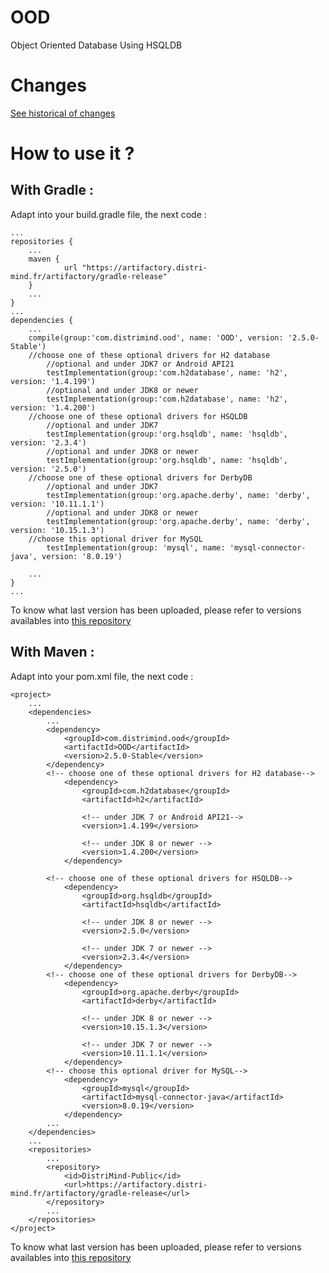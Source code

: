 # OOD
Object Oriented Database Using HSQLDB

# Changes

[See historical of changes](./versions.md)

# How to use it ?
## With Gradle :

Adapt into your build.gradle file, the next code :

	...
	repositories {
		...
		maven {
	       		url "https://artifactory.distri-mind.fr/artifactory/gradle-release"
	   	}
		...
	}
	...
	dependencies {
		...
		compile(group:'com.distrimind.ood', name: 'OOD', version: '2.5.0-Stable')
		//choose one of these optional drivers for H2 database
			//optional and under JDK7 or Android API21
			testImplementation(group:'com.h2database', name: 'h2', version: '1.4.199')
			//optional and under JDK8 or newer
			testImplementation(group:'com.h2database', name: 'h2', version: '1.4.200')
		//choose one of these optional drivers for HSQLDB
			//optional and under JDK7 
			testImplementation(group:'org.hsqldb', name: 'hsqldb', version: '2.3.4')
			//optional and under JDK8 or newer
			testImplementation(group:'org.hsqldb', name: 'hsqldb', version: '2.5.0')
		//choose one of these optional drivers for DerbyDB
			//optional and under JDK7 
			testImplementation(group:'org.apache.derby', name: 'derby', version: '10.11.1.1')
			//optional and under JDK8 or newer
			testImplementation(group:'org.apache.derby', name: 'derby', version: '10.15.1.3')
		//choose this optional driver for MySQL 
			testImplementation(group: 'mysql', name: 'mysql-connector-java', version: '8.0.19')

		...
	}
	...


To know what last version has been uploaded, please refer to versions availables into [this repository](https://artifactory.distri-mind.fr/artifactory/DistriMind-Public/com/distrimind/ood/OOD/)
## With Maven :
Adapt into your pom.xml file, the next code :

	<project>
		...
		<dependencies>
			...
			<dependency>
				<groupId>com.distrimind.ood</groupId>
				<artifactId>OOD</artifactId>
				<version>2.5.0-Stable</version>
			</dependency>
			<!-- choose one of these optional drivers for H2 database-->
				<dependency>
					<groupId>com.h2database</groupId>
					<artifactId>h2</artifactId>
	
					<!-- under JDK 7 or Android API21-->
					<version>1.4.199</version>

					<!-- under JDK 8 or newer -->
					<version>1.4.200</version>
				</dependency>

			<!-- choose one of these optional drivers for HSQLDB-->
				<dependency>
					<groupId>org.hsqldb</groupId>
					<artifactId>hsqldb</artifactId>
	
					<!-- under JDK 8 or newer -->
					<version>2.5.0</version>
	
					<!-- under JDK 7 or newer -->
					<version>2.3.4</version>
				</dependency>
			<!-- choose one of these optional drivers for DerbyDB-->
				<dependency>
					<groupId>org.apache.derby</groupId>
					<artifactId>derby</artifactId>
	
					<!-- under JDK 8 or newer -->
					<version>10.15.1.3</version>
	
					<!-- under JDK 7 or newer -->
					<version>10.11.1.1</version>
				</dependency>
			<!-- choose this optional driver for MySQL-->
				<dependency>
					<groupId>mysql</groupId>
					<artifactId>mysql-connector-java</artifactId>
					<version>8.0.19</version>
				</dependency>
			...
		</dependencies>
		...
		<repositories>
			...
			<repository>
				<id>DistriMind-Public</id>
				<url>https://artifactory.distri-mind.fr/artifactory/gradle-release</url>
			</repository>
			...
		</repositories>
	</project>

To know what last version has been uploaded, please refer to versions availables into [this repository](https://artifactory.distri-mind.fr/artifactory/DistriMind-Public/com/distrimind/ood/OOD/)

